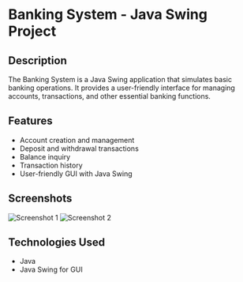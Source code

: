 # Banking System - Java Swing Project

## Description
The Banking System is a Java Swing application that simulates basic banking operations. It provides a user-friendly interface for managing accounts, transactions, and other essential banking functions.

## Features
- Account creation and management
- Deposit and withdrawal transactions
- Balance inquiry
- Transaction history
- User-friendly GUI with Java Swing

## Screenshots
![Screenshot 1](screenshot/1.png)
![Screenshot 2](screenshot/2.png)

## Technologies Used
- Java
- Java Swing for GUI


